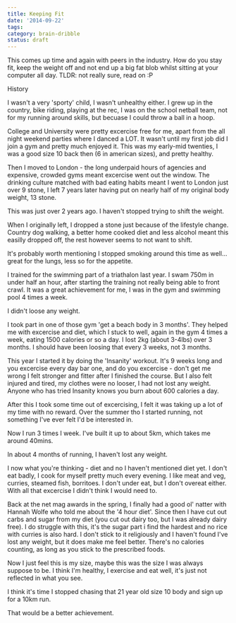 ```yaml
---
title: Keeping Fit
date: '2014-09-22'
tags:
category: brain-dribble
status: draft
---
```


This comes up time and again with peers in the industry. How do you stay fit, keep the weight off and not end up a big fat blob whilst sitting at your computer all day. TLDR: not really sure, read on :P

History

I wasn't a very 'sporty' child, I wasn't unhealthy either. I grew up in the country, bike riding, playing at the rec, I was on the school netball team, not for my running around skills, but becuase I could throw a ball in a hoop.

College and University were pretty excercise free for me, apart from the all night weekend parties where I danced a LOT. It wasn't until my first job did I join a gym and pretty much enjoyed it. This was my early-mid twenties, I was a good size 10 back then (6 in american sizes), and pretty healthy.

Then I moved to London - the long underpaid hours of agencies and expensive, crowded gyms meant excercise went out the window. The drinking culture matched with bad eating habits meant I went to London just over 9 stone, I left 7 years later having put on nearly half of my original body weight, 13 stone.

This was just over 2 years ago. I haven't stopped trying to shift the weight.

When I originally left, I dropped a stone just because of the lifestyle change. Country dog walking, a better home cooked diet and less alcohol meant this easilly dropped off, the rest however seems to not want to shift.

It's probably worth mentioning I stopped smoking around this time as well... great for the lungs, less so for the appetite.

I trained for the swimming part of a triathalon last year. I swam 750m in under half an hour, after starting the training not really being able to front crawl. It was a great achievement for me, I was in the gym and swimming pool 4 times a week.

I didn't loose any weight.

I took part in one of those gym 'get a beach body in 3 months'. They helped me with excercise and diet, which I stuck to well, again in the gym 4 times a week, eating 1500 calories or so a day. I lost 2kg (about 3-4lbs) over 3 months. I should have been loosing that every 3 weeks, not 3 months.

This year I started it by doing the 'Insanity' workout. It's 9 weeks long and you excercise every day bar one, and do you excercise - don't get me wrong I felt stronger and fitter after I finished the course. But I also felt injured and tired, my clothes were no looser, I had not lost any weight. Anyone who has tried Insanity knows you burn about 600 calories a day.

After this I took some time out of excercising, I felt it was taking up a lot of my time with no reward. Over the summer tho I started running, not something I've ever felt I'd be interested in.

Now I run 3 times I week. I've built it up to about 5km, which takes me around 40mins.

In about 4 months of running, I haven't lost any weight.

I now what you're thinking - diet and no I haven't mentioned diet yet. I don't eat badly, I cook for myself pretty much every evening. I like meat and veg, curries, steamed fish, borritoes. I don't under eat, but I don't overeat either. With all that excercise I didn't think I would need to.

Back at the net mag awards in the spring, I finally had a good ol' natter with Hannah Wolfe who told me about the '4 hour diet'. Since then I have cut out carbs and sugar from my diet (you cut out dairy too, but I was already dairy free). I do struggle with this, it's the sugar part i find the hardest and no rice with curries is also hard. I don't stick to it religiously and I haven't found I've lost any weight, but it does make me feel better. There's no calories counting, as long as you stick to the prescribed foods.

Now I just feel this is my size, maybe this was the size I was always suppose to be. I think I'm healthy, I exercise and eat well, it's just not reflected in what you see.

I think it's time I stopped chasing that 21 year old size 10 body and sign up for a 10km run.

That would be a better achievement.
